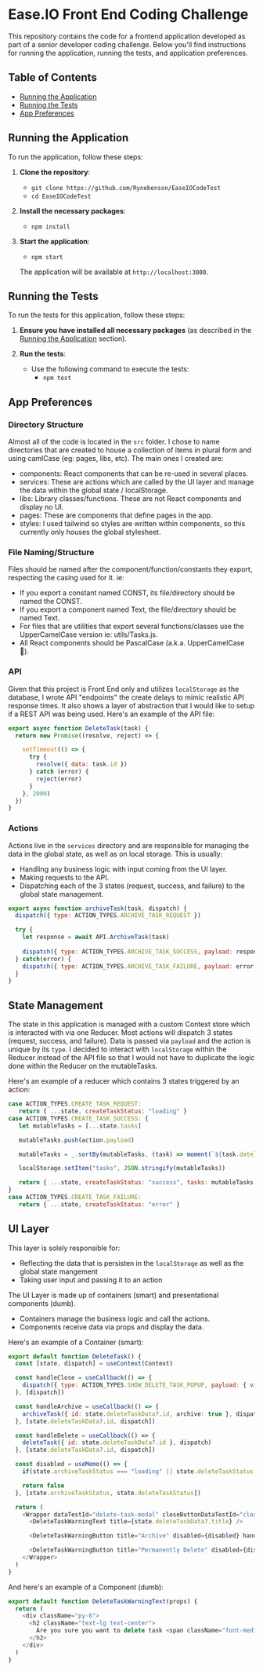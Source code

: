 # Ease.IO Front End Coding Challenge

This repository contains the code for a frontend application developed as part of a senior developer coding challenge. Below you'll find instructions for running the application, running the tests, and application preferences.

## Table of Contents
- [Running the Application](#running-the-application)
- [Running the Tests](#running-the-tests)
- [App Preferences](#app-preferences)

## Running the Application

To run the application, follow these steps:

1. **Clone the repository**:
   - `git clone https://github.com/Rynebenson/EaseIOCodeTest`
   - `cd EaseIOCodeTest`

2. **Install the necessary packages**:
   - `npm install`

3. **Start the application**:
   - `npm start`

   The application will be available at `http://localhost:3000`.

## Running the Tests

To run the tests for this application, follow these steps:

1. **Ensure you have installed all necessary packages** (as described in the [Running the Application](#running-the-application) section).

2. **Run the tests**:
   - Use the following command to execute the tests:
     - `npm test`

## App Preferences

### Directory Structure

Almost all of the code is located in the `src` folder. I chose to name directories that are created to house a collection of items in plural form and using camlCase (eg: pages, libs, etc). The main ones I created are:

   - components: React components that can be re-used in several places.
   - services: These are actions which are called by the UI layer and manage the data within the global state / localStorage.
   - libs: Library classes/functions. These are not React components and display no UI.
   - pages: These are components that define pages in the app.
   - styles: I used tailwind so styles are written within components, so this currently only houses the global stylesheet.

### File Naming/Structure

Files should be named after the component/function/constants they export, respecting the casing used for it. ie:

   - If you export a constant named CONST, its file/directory should be named the CONST.
   - If you export a component named Text, the file/directory should be named Text.
   - For files that are utilities that export several functions/classes use the UpperCamelCase version ie: utils/Tasks.js.
   - All React components should be PascalCase (a.k.a. UpperCamelCase 🐫).

### API

Given that this project is Front End only and utilizes `localStorage` as the database, I wrote API "endpoints" the create delays to mimic realistic API response times. It also shows a layer of abstraction that I would like to setup if a REST API was being used. Here's an example of the API file:

```js
export async function DeleteTask(task) {
  return new Promise((resolve, reject) => {

    setTimeout(() => {
      try {
        resolve({ data: task.id })
      } catch (error) {
        reject(error)
      }
    }, 2000)
  })
}
```

### Actions

Actions live in the `services` directory and are responsible for managing the data in the global state, as well as on local storage. This is usually:

   - Handling any business logic with input coming from the UI layer.
   - Making requests to the API.
   - Dispatching each of the 3 states (request, success, and failure) to the global state management.

```js
export async function archiveTask(task, dispatch) {
  dispatch({ type: ACTION_TYPES.ARCHIVE_TASK_REQUEST })

  try {
    let response = await API.ArchiveTask(task)
    
    dispatch({ type: ACTION_TYPES.ARCHIVE_TASK_SUCCESS, payload: response.data })
  } catch(error) {
    dispatch({ type: ACTION_TYPES.ARCHIVE_TASK_FAILURE, payload: error })
  }
}
```

## State Management

The state in this application is managed with a custom Context store which is interacted with via one Reducer. Most actions will dispatch 3 states (request, success, and failure). Data is passed via `payload` and the action is unique by its `type`. I decided to interact with `localStorage` within the Reducer instead of the API file so that I would not have to duplicate the logic done within the Reducer on the mutableTasks. 

Here's an example of a reducer which contains 3 states triggered by an action:

```js
case ACTION_TYPES.CREATE_TASK_REQUEST:
   return { ...state, createTaskStatus: "loading" }
case ACTION_TYPES.CREATE_TASK_SUCCESS: {
   let mutableTasks = [...state.tasks]

   mutableTasks.push(action.payload)

   mutableTasks = _.sortBy(mutableTasks, (task) => moment(`${task.date} ${task.time}`, "YYYY-MM-DD HH:mm"));

   localStorage.setItem("tasks", JSON.stringify(mutableTasks))

   return { ...state, createTaskStatus: "success", tasks: mutableTasks }
}
case ACTION_TYPES.CREATE_TASK_FAILURE:
   return { ...state, createTaskStatus: "error" }
```

## UI Layer

This layer is solely responsible for:

   - Reflecting the data that is persisten in the `localStorage` as well as the global state mangement
   - Taking user input and passing it to an action

The UI Layer is made up of containers (smart) and presentational components (dumb).

   - Containers manage the business logic and call the actions.
   - Components receive data via props and display the data.

Here's an example of a Container (smart):

```js
export default function DeleteTask() {
  const [state, dispatch] = useContext(Context)

  const handleClose = useCallback(() => {
    dispatch({ type: ACTION_TYPES.SHOW_DELETE_TASK_POPUP, payload: { visible: false, deleteTaskData: {} } })
  }, [dispatch])

  const handleArchive = useCallback(() => {
    archiveTask({ id: state.deleteTaskData?.id, archive: true }, dispatch)
  }, [state.deleteTaskData?.id, dispatch])

  const handleDelete = useCallback(() => {
    deleteTask({ id: state.deleteTaskData?.id }, dispatch)
  }, [state.deleteTaskData?.id, dispatch])

  const disabled = useMemo(() => {
    if(state.archiveTaskStatus === "loading" || state.deleteTaskStatus === "loading") return true

    return false
  }, [state.archiveTaskStatus, state.deleteTaskStatus])

  return (
    <Wrapper dataTestId="delete-task-modal" closeButtonDataTestId="close-delete-task-modal-button" title="Delete Task" visible={state.showDeleteTaskModal} handleClose={handleClose}>
      <DeleteTaskWarningText title={state.deleteTaskData?.title} />

      <DeleteTaskWarningButton title="Archive" disabled={disabled} handleClick={handleArchive} />

      <DeleteTaskWarningButton title="Permanently Delete" disabled={disabled} handleClick={handleDelete} />
    </Wrapper>
  )
}
```

And here's an example of a Component (dumb):

```js
export default function DeleteTaskWarningText(props) {
  return (
    <div className="py-6">
      <h2 className="text-lg text-center">
        Are you sure you want to delete task <span className="font-medium capitalize">{`"${props.title}"`}</span>
      </h2>
    </div>
  )
}
```